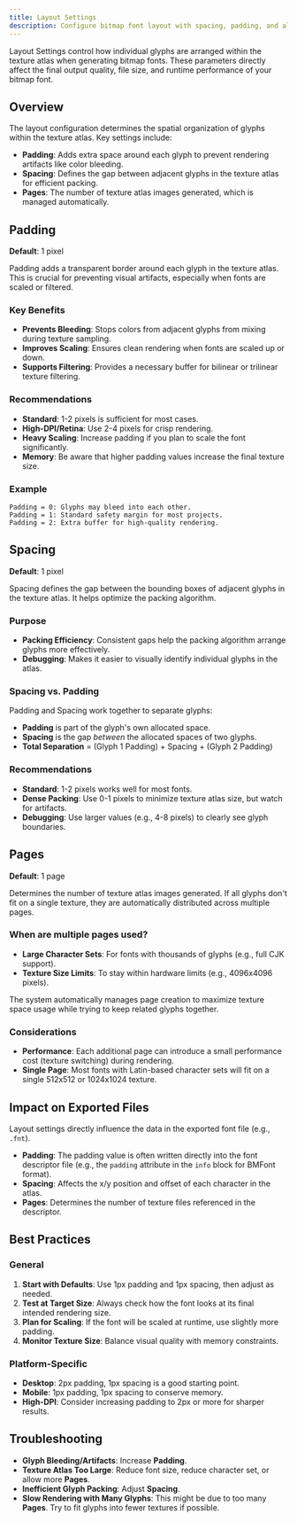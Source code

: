```yaml
---
title: Layout Settings
description: Configure bitmap font layout with spacing, padding, and alignment options for optimal texture atlas generation.
---
```


Layout Settings control how individual glyphs are arranged within the texture atlas when generating bitmap fonts. These parameters directly affect the final output quality, file size, and runtime performance of your bitmap font.

## Overview

The layout configuration determines the spatial organization of glyphs within the texture atlas. Key settings include:

- **Padding**: Adds extra space around each glyph to prevent rendering artifacts like color bleeding.
- **Spacing**: Defines the gap between adjacent glyphs in the texture atlas for efficient packing.
- **Pages**: The number of texture atlas images generated, which is managed automatically.

## Padding

**Default**: 1 pixel

Padding adds a transparent border around each glyph in the texture atlas. This is crucial for preventing visual artifacts, especially when fonts are scaled or filtered.

### Key Benefits
- **Prevents Bleeding**: Stops colors from adjacent glyphs from mixing during texture sampling.
- **Improves Scaling**: Ensures clean rendering when fonts are scaled up or down.
- **Supports Filtering**: Provides a necessary buffer for bilinear or trilinear texture filtering.

### Recommendations
- **Standard**: 1-2 pixels is sufficient for most cases.
- **High-DPI/Retina**: Use 2-4 pixels for crisp rendering.
- **Heavy Scaling**: Increase padding if you plan to scale the font significantly.
- **Memory**: Be aware that higher padding values increase the final texture size.

### Example
```
Padding = 0: Glyphs may bleed into each other.
Padding = 1: Standard safety margin for most projects.
Padding = 2: Extra buffer for high-quality rendering.
```

## Spacing

**Default**: 1 pixel

Spacing defines the gap between the bounding boxes of adjacent glyphs in the texture atlas. It helps optimize the packing algorithm.

### Purpose
- **Packing Efficiency**: Consistent gaps help the packing algorithm arrange glyphs more effectively.
- **Debugging**: Makes it easier to visually identify individual glyphs in the atlas.

### Spacing vs. Padding

Padding and Spacing work together to separate glyphs:
- **Padding** is part of the glyph's own allocated space.
- **Spacing** is the gap *between* the allocated spaces of two glyphs.
- **Total Separation** = (Glyph 1 Padding) + Spacing + (Glyph 2 Padding)

### Recommendations
- **Standard**: 1-2 pixels works well for most fonts.
- **Dense Packing**: Use 0-1 pixels to minimize texture atlas size, but watch for artifacts.
- **Debugging**: Use larger values (e.g., 4-8 pixels) to clearly see glyph boundaries.

## Pages

**Default**: 1 page

Determines the number of texture atlas images generated. If all glyphs don't fit on a single texture, they are automatically distributed across multiple pages.

### When are multiple pages used?
- **Large Character Sets**: For fonts with thousands of glyphs (e.g., full CJK support).
- **Texture Size Limits**: To stay within hardware limits (e.g., 4096x4096 pixels).

The system automatically manages page creation to maximize texture space usage while trying to keep related glyphs together.

### Considerations
- **Performance**: Each additional page can introduce a small performance cost (texture switching) during rendering.
- **Single Page**: Most fonts with Latin-based character sets will fit on a single 512x512 or 1024x1024 texture.

## Impact on Exported Files

Layout settings directly influence the data in the exported font file (e.g., `.fnt`).

- **Padding**: The padding value is often written directly into the font descriptor file (e.g., the `padding` attribute in the `info` block for BMFont format).
- **Spacing**: Affects the x/y position and offset of each character in the atlas.
- **Pages**: Determines the number of texture files referenced in the descriptor.

## Best Practices

### General
1.  **Start with Defaults**: Use 1px padding and 1px spacing, then adjust as needed.
2.  **Test at Target Size**: Always check how the font looks at its final intended rendering size.
3.  **Plan for Scaling**: If the font will be scaled at runtime, use slightly more padding.
4.  **Monitor Texture Size**: Balance visual quality with memory constraints.

### Platform-Specific
- **Desktop**: 2px padding, 1px spacing is a good starting point.
- **Mobile**: 1px padding, 1px spacing to conserve memory.
- **High-DPI**: Consider increasing padding to 2px or more for sharper results.

## Troubleshooting

- **Glyph Bleeding/Artifacts**: Increase **Padding**.
- **Texture Atlas Too Large**: Reduce font size, reduce character set, or allow more **Pages**.
- **Inefficient Glyph Packing**: Adjust **Spacing**.
- **Slow Rendering with Many Glyphs**: This might be due to too many **Pages**. Try to fit glyphs into fewer textures if possible.
